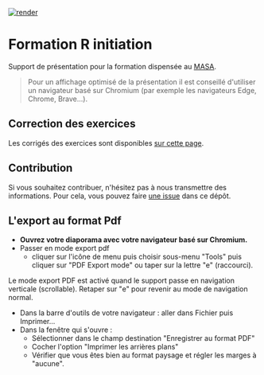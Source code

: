 <!-- badges: start -->
[![render](https://github.com/SSM-Agriculture/formation-R-initiation/actions/workflows/publish.yaml/badge.svg)](https://github.com/SSM-Agriculture/formation-R-initiation/actions)
<!-- badges: end -->

# Formation R initiation

Support de présentation pour la formation dispensée au [MASA](https://agriculture.gouv.fr/).

> Pour un affichage optimisé de la présentation il est conseillé d'utiliser un navigateur basé sur Chromium (par exemple les navigateurs Edge, Chrome, Brave...).

## Correction des exercices

Les corrigés des exercices sont disponibles [sur cette page](https://github.com/SSM-Agriculture/site-formations-R/wiki).
 

## Contribution

Si vous souhaitez contribuer, n'hésitez pas à nous transmettre des informations. Pour cela, vous pouvez faire [une issue](https://github.com/SSM-Agriculture/formation-R-perf-06-parquet/issues) dans ce dépôt.


## L'export au format Pdf

- **Ouvrez votre diaporama avec votre navigateur basé sur Chromium.**  
- Passer en mode export pdf  
  - cliquer sur l'icône de menu puis choisir sous-menu "Tools" puis cliquer sur "PDF Export mode" ou taper sur la lettre "e" (raccourci).  
  
Le mode export PDF est activé quand le support passe en navigation verticale (scrollable). Retaper sur "e" pour revenir au mode de navigation normal.  

- Dans la barre d'outils de votre navigateur : aller dans Fichier puis Imprimer...
- Dans la fenêtre qui s'ouvre :
  - Sélectionner dans le champ destination "Enregistrer au format PDF"
  - Cocher l'option "Imprimer les arrières plans"
  - Vérifier que vous êtes bien au format paysage et régler les marges à "aucune". 
